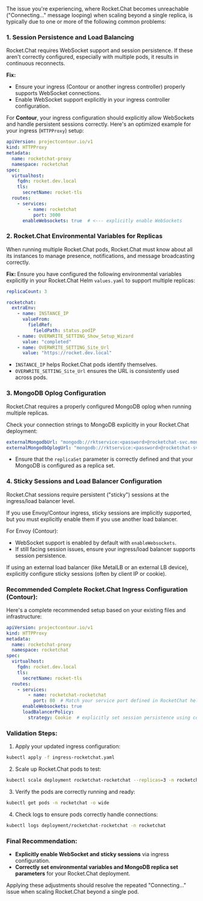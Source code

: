 The issue you're experiencing, where Rocket.Chat becomes unreachable ("Connecting..." message looping) when scaling beyond a single replica, is typically due to one or more of the following common problems:

### 1. **Session Persistence and Load Balancing**

Rocket.Chat requires WebSocket support and session persistence. If these aren't correctly configured, especially with multiple pods, it results in continuous reconnects.

**Fix:**

* Ensure your ingress (Contour or another ingress controller) properly supports WebSocket connections.
* Enable WebSocket support explicitly in your ingress controller configuration.

For **Contour**, your ingress configuration should explicitly allow WebSockets and handle persistent sessions correctly. Here's an optimized example for your ingress (`HTTPProxy`) setup:

```yaml
apiVersion: projectcontour.io/v1
kind: HTTPProxy
metadata:
  name: rocketchat-proxy
  namespace: rocketchat
spec:
  virtualhost:
    fqdn: rocket.dev.local
    tls:
      secretName: rocket-tls
  routes:
    - services:
        - name: rocketchat
          port: 3000
      enableWebsockets: true  # <--- explicitly enable WebSockets
```

### 2. **Rocket.Chat Environmental Variables for Replicas**

When running multiple Rocket.Chat pods, Rocket.Chat must know about all its instances to manage presence, notifications, and message broadcasting correctly.

**Fix:**
Ensure you have configured the following environmental variables explicitly in your Rocket.Chat Helm `values.yaml` to support multiple replicas:

```yaml
replicaCount: 3

rocketchat:
  extraEnv:
    - name: INSTANCE_IP
      valueFrom:
        fieldRef:
          fieldPath: status.podIP
    - name: OVERWRITE_SETTING_Show_Setup_Wizard
      value: "completed"
    - name: OVERWRITE_SETTING_Site_Url
      value: "https://rocket.dev.local"
```

* `INSTANCE_IP` helps Rocket.Chat pods identify themselves.
* `OVERWRITE_SETTING_Site_Url` ensures the URL is consistently used across pods.

### 3. **MongoDB Oplog Configuration**

Rocket.Chat requires a properly configured MongoDB oplog when running multiple replicas.

Check your connection strings to MongoDB explicitly in your Rocket.Chat deployment:

```yaml
externalMongodbUrl: "mongodb://rktservice:<password>@rocketchat-svc.mongodb.svc.cluster.local/rocketchat-db?authSource=admin&replicaSet=rs0"
externalMongodbOplogUrl: "mongodb://rktservice:<password>@rocketchat-svc.mongodb.svc.cluster.local/local?authSource=admin&replicaSet=rs0"
```

* Ensure that the `replicaSet` parameter is correctly defined and that your MongoDB is configured as a replica set.

### 4. **Sticky Sessions and Load Balancer Configuration**

Rocket.Chat sessions require persistent ("sticky") sessions at the ingress/load balancer level.

If you use Envoy/Contour ingress, sticky sessions are implicitly supported, but you must explicitly enable them if you use another load balancer.

For Envoy (Contour):

* WebSocket support is enabled by default with `enableWebsockets`.
* If still facing session issues, ensure your ingress/load balancer supports session persistence.

If using an external load balancer (like MetalLB or an external LB device), explicitly configure sticky sessions (often by client IP or cookie).

### Recommended Complete Rocket.Chat Ingress Configuration (Contour):

Here's a complete recommended setup based on your existing files and infrastructure:

```yaml
apiVersion: projectcontour.io/v1
kind: HTTPProxy
metadata:
  name: rocketchat-proxy
  namespace: rocketchat
spec:
  virtualhost:
    fqdn: rocket.dev.local
    tls:
      secretName: rocket-tls
  routes:
    - services:
        - name: rocketchat-rocketchat
          port: 80  # Match your service port defined in RocketChat helm chart
      enableWebsockets: true
      loadBalancerPolicy:
        strategy: Cookie  # explicitly set session persistence using cookies
```

### Validation Steps:

1. Apply your updated ingress configuration:

```bash
kubectl apply -f ingress-rocketchat.yaml
```

2. Scale up Rocket.Chat pods to test:

```bash
kubectl scale deployment rocketchat-rocketchat --replicas=3 -n rocketchat
```

3. Verify the pods are correctly running and ready:

```bash
kubectl get pods -n rocketchat -o wide
```

4. Check logs to ensure pods correctly handle connections:

```bash
kubectl logs deployment/rocketchat-rocketchat -n rocketchat
```

### Final Recommendation:

* **Explicitly enable WebSocket and sticky sessions** via ingress configuration.
* **Correctly set environmental variables and MongoDB replica set parameters** for your Rocket.Chat deployment.

Applying these adjustments should resolve the repeated "Connecting..." issue when scaling Rocket.Chat beyond a single pod.
